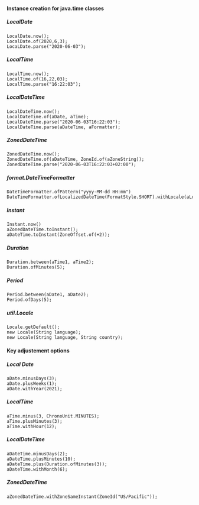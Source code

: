 #### Instance creation for java.time classes
##### LocalDate  
```
LocalDate.now();
LocalDate.of(2020,6,3);
LocaLDate.parse("2020-06-03");
```
##### LocalTime  
```
LocalTime.now();
LocalTime.of(16,22,03);
LocalTime.parse("16:22:03");
```
##### LocalDateTime
```
LocalDateTime.now();
LocalDateTime.of(aDate, aTime);
LocalDateTime.parse("2020-06-03T16:22:03");
LocalDateTime.parse(aDateTime, aFormatter);
```
##### ZonedDateTime
```
ZonedDateTime.now();
ZonedDateTime.of(aDateTime, ZoneId.of(aZoneString));
ZonedDateTime.parse("2020-06-03T16:22:03+02:00");

```
##### format.DateTimeFormatter
```
DateTimeFormatter.ofPattern("yyyy-MM-dd HH:mm")
DateTimeFormatter.ofLocalizedDateTime(FormatStyle.SHORT).withLocale(aLocale);
```
##### Instant
```
Instant.now()
aZonedDateTime.toInstant();
aDateTime.toInstant(ZoneOffset.of(+2));
```
##### Duration
```
Duration.between(aTime1, aTime2);
Duration.ofMinutes(5);
```
##### Period
```
Period.between(aDate1, aDate2);
Period.ofDays(5);
```
##### util.Locale
```
Locale.getDefault();
new Locale(String language);
new Locale(String language, String country);
```

#### Key adjustement options
##### Local Date
```
aDate.minusDays(3);
aDate.plusWeeks(1);
aDate.withYear(2021);
```
##### LocalTime
```
aTime.minus(3, ChronoUnit.MINUTES);
aTime.plusMinutes(3);
aTime.withHour(12);
```
##### LocalDateTime
```
aDateTime.minusDays(2);
aDateTime.plusMinutes(10);
aDateTime.plus(Duration.ofMinutes(3));
aDateTime.withMonth(6);
```
##### ZonedDateTime
```
aZonedDateTime.withZoneSameInstant(ZoneId("US/Pacific"));
```
